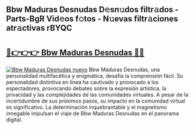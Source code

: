 ## Bbw Maduras Desnudas D𝚎sn𝚞dos filtr𝚊dos - Parts-BgR Vid𝚎os f𝚘tos - N𝚞evas filtr𝚊ciones atr𝚊ctivas rBYQC

# <h2><a href="http://mb3vzxb.tromn.icu/?c=Bbw+Maduras+Desnudas">🔗👉👉👉 Bbw Maduras Desnudas 🔗🔗</a></h2>

[![Bbw Maduras Desnudas nuevo](https://i.imgur.com/pEAQMta.gif)](http://mb3vzxb.tromn.icu/?c=Bbw+Maduras+Desnudas)
Bbw Maduras Desnudas, una personalidad multifacética y enigmática, desafía la comprensión fácil. Su personalidad distintiva en línea ha cautivado y provocado a los espectadores, provocando debates sobre la expresión artística, la privacidad y las complejidades de las comunidades virtuales. A pesar de la incertidumbre de sus próximos pasos, su impacto en la comunidad virtual es significativo. La determinación inquebrantable y el magnetismo innegable impulsan el viaje de Bbw Maduras Desnudas en el panorama digital.
